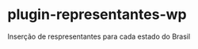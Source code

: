 plugin-representantes-wp
========================

Inserção de respresentantes para cada estado do Brasil
